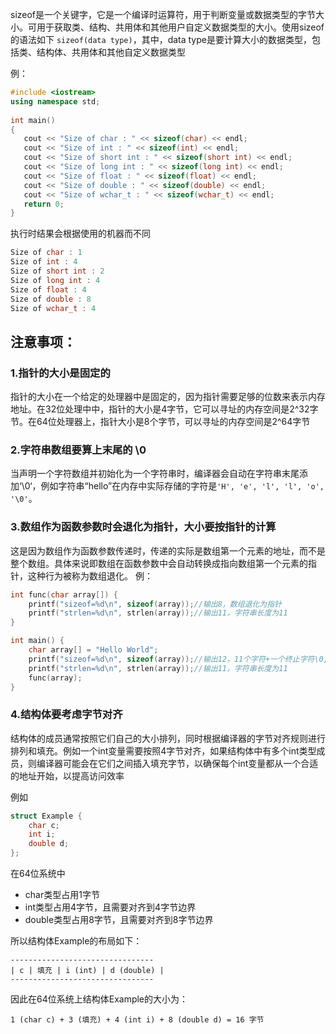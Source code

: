 sizeof是一个关键字，它是一个编译时运算符，用于判断变量或数据类型的字节大小。可用于获取类、结构、共用体和其他用户自定义数据类型的大小。使用sizeof的语法如下
`sizeof(data type)`，其中，data type是要计算大小的数据类型，包括类、结构体、共用体和其他自定义数据类型

例：
```cpp
#include <iostream>
using namespace std;
 
int main()
{
   cout << "Size of char : " << sizeof(char) << endl;
   cout << "Size of int : " << sizeof(int) << endl;
   cout << "Size of short int : " << sizeof(short int) << endl;
   cout << "Size of long int : " << sizeof(long int) << endl;
   cout << "Size of float : " << sizeof(float) << endl;
   cout << "Size of double : " << sizeof(double) << endl;
   cout << "Size of wchar_t : " << sizeof(wchar_t) << endl;
   return 0;
}

```

执行时结果会根据使用的机器而不同
```cpp
Size of char : 1
Size of int : 4
Size of short int : 2
Size of long int : 4
Size of float : 4
Size of double : 8
Size of wchar_t : 4

```


## 注意事项：

### 1.指针的大小是固定的

指针的大小在一个给定的处理器中是固定的，因为指针需要足够的位数来表示内存地址。在32位处理中中，指针的大小是4字节，它可以寻址的内存空间是2^32字节。在64位处理器上，指针大小是8个字节，可以寻址的内存空间是2^64字节

### 2.字符串数组要算上末尾的 \0

当声明一个字符数组并初始化为一个字符串时，编译器会自动在字符串末尾添加‘\0‘，例如字符串“hello”在内存中实际存储的字符是`'H', 'e', 'l', 'l', 'o', '\0'`。

### 3.数组作为函数参数时会退化为指针，大小要按指针的计算

这是因为数组作为函数参数传递时，传递的实际是数组第一个元素的地址，而不是整个数组。具体来说即数组在函数参数中会自动转换成指向数组第一个元素的指针，这种行为被称为数组退化。
例：
```cpp
int func(char array[]) {
    printf("sizeof=%d\n", sizeof(array));//输出8，数组退化为指针
    printf("strlen=%d\n", strlen(array));//输出11，字符串长度为11
}

int main() {
    char array[] = "Hello World";
    printf("sizeof=%d\n", sizeof(array));//输出12，11个字符+一个终止字符\0,共12字节
    printf("strlen=%d\n", strlen(array));//输出11，字符串长度为11
    func(array);
}

```

### 4.结构体要考虑字节对齐

结构体的成员通常按照它们自己的大小排列，同时根据编译器的字节对齐规则进行排列和填充。例如一个int变量需要按照4字节对齐，如果结构体中有多个int类型成员，则编译器可能会在它们之间插入填充字节，以确保每个int变量都从一个合适的地址开始，以提高访问效率

例如
```cpp
struct Example {
    char c;
    int i;
    double d;
};
```

在64位系统中
- char类型占用1字节
- int类型占用4字节，且需要对齐到4字节边界
- double类型占用8字节，且需要对齐到8字节边界

所以结构体Example的布局如下：
```
--------------------------------
| c | 填充 | i (int) | d (double) |
--------------------------------

```

因此在64位系统上结构体Example的大小为：

```
1 (char c) + 3 (填充) + 4 (int i) + 8 (double d) = 16 字节
```